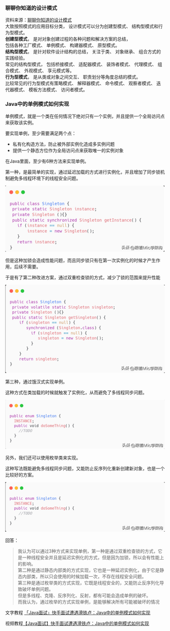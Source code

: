 ### 聊聊你知道的设计模式

资料来源：[聊聊你知道的设计模式](https://www.toutiao.com/video/7122744798959632904/?from_scene=all)<br/>
大致按照模式的应用目标分类， 设计模式可以分为创建型模式、 结构型模式和行为型模式。<br/>
**创建型模式**， 是对对象创建过程的各种问题和解决方案的总结，<br/>
 包括各种工厂模式、 单例模式、 构建器模式、 原型模式。<br/>
**结构型模式**， 是针对软件设计结构的总结， 关注于类、 对象继承、 组合方式的实践经验。<br/>
常见的结构型模式， 包括桥接模式、 适配器模式、 装饰者模式、 代理模式、 组合模式、 外观模式、 享元模式等。<br/>
**行为型模式**， 是从类或对象之间交互、 职责划分等角度总结的模式。<br/>
比较常见的行为型模式有策略模式、 解释器模式、 命令模式、 观察者模式、 迭代器模式、 模板方法模式、 访问者模式。


### Java中的单例模式如何实现

单例模式，就是一个类在任何情况下绝对只有一个实例，并且提供一个全局访问点来获取该实例。

要实现单例，至少需要满足两个点：

- 私有化构造方法，防止被外部实例化造成多实例问题
- 提供一个静态方位作为全局访问点来获取唯一的实例对象

在Java里面，至少有6种方法来实现单例。

第一种，是最简单的实现，通过延迟加载的方式进行实例化，并且增加了同步锁机制避免多线程环境下的线程安全问题。

![image-20220929155921412](img/image-20220929155921412.png ':size=50%')

但是这种加锁会造成性能问题，而且同步锁只有在第一次实例化的时候才产生作用，后续不需要。

于是有了第二种改进方案，通过双重检查锁的方式，减少了锁的范围来提升性能

![image-20220929155949086](img/image-20220929155949086.png ':size=50%')

第三种，通过饿汉式实现单例。

这种方式在类加载的时候就触发了实例化，从而避免了多线程同步问题。

![555](img/555.png)

另外，我们还可以使用枚举类来实现。

这种写法既能避免多线程同步问题，又能防止反序列化重新创建新对象，也是一个比较好的方案。

![image-20220929155837702](img/image-20220929155837702.png ':size=50%')

回答：

> 我认为可以通过3种方式来实现单例，第一种是通过双重检查锁的方式，它是一种线程安全并且是延迟实例化的方式，但是因为加锁，所以会有性能上的影响。<br/>
> 第二种是通过静态内部类的方式实现，它也是一种延迟实例化，由于它是静态内部类，所以只会使用的时候加载一次，不存在线程安全问题。 <br/>
>  第三种是通过枚举类的方式实现，它既是线程安全的，又能防止反序列化导致破坏单例问题。<br/>
>  但是多线程、克隆、反序列化、反射，都有可能会造成单例的破坏。<br/>
>  而我认为，通过枚举的方式实现单例，是能够解决所有可能被破坏的情况<br/>



文字教程 [「Java面试」快手面试遭遇滑铁卢：Java中的单例模式如何实现](https://www.toutiao.com/article/7146397536012517896/)

视频教程[【Java面试】快手面试遭遇滑铁卢：Java中的单例模式如何实现](https://www.toutiao.com/video/7137181267015139876/)
